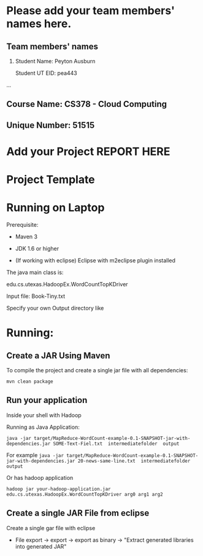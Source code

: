 # Please add your team members' names here. 

## Team members' names 

1. Student Name: Peyton Ausburn

   Student UT EID: pea443


 ...

##  Course Name: CS378 - Cloud Computing 

##  Unique Number: 51515
    


# Add your Project REPORT HERE 


# Project Template

# Running on Laptop     ####

Prerequisite:

- Maven 3

- JDK 1.6 or higher

- (If working with eclipse) Eclipse with m2eclipse plugin installed


The java main class is:

edu.cs.utexas.HadoopEx.WordCountTopKDriver 

Input file:  Book-Tiny.txt  

Specify your own Output directory like 

# Running:




## Create a JAR Using Maven 

To compile the project and create a single jar file with all dependencies: 
	
```	mvn clean package ```



## Run your application
Inside your shell with Hadoop

Running as Java Application:

```java -jar target/MapReduce-WordCount-example-0.1-SNAPSHOT-jar-with-dependencies.jar SOME-Text-Fiel.txt  intermediatefolder  output  ``` 

For example 
```java -jar target/MapReduce-WordCount-example-0.1-SNAPSHOT-jar-with-dependencies.jar 20-news-same-line.txt  intermediatefolder  output  ``` 

Or has hadoop application

```hadoop jar your-hadoop-application.jar edu.cs.utexas.HadoopEx.WordCountTopKDriver arg0 arg1 arg2 ```



## Create a single JAR File from eclipse



Create a single gar file with eclipse 

*  File export -> export  -> export as binary ->  "Extract generated libraries into generated JAR"
